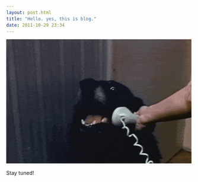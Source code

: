 ```yaml
---
layout: post.html
title: "Hello. yes, this is blog."
date: 2011-10-29 23:34
---
```


![Hello. Yes, This is dog.](images/hello-yes-this-is-dog.gif)

Stay tuned!
